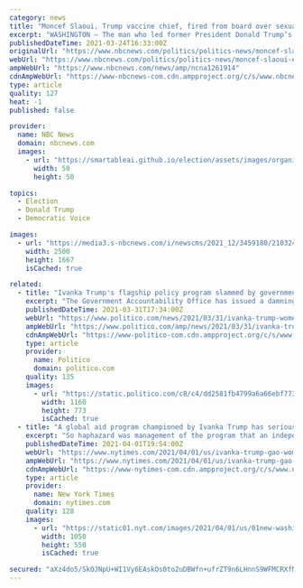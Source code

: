 ```yaml
---
category: news
title: "Moncef Slaoui, Trump vaccine chief, fired from board over sexual harassment allegations"
excerpt: "WASHINGTON — The man who led former President Donald Trump’s effort to produce Covid-19 vaccines, Moncef Slaoui, has been fired from a bioelectronics company’s board of directors over sexual harassment allegations. Slaoui, who was in charge of Trump ..."
publishedDateTime: 2021-03-24T16:33:00Z
originalUrl: "https://www.nbcnews.com/politics/politics-news/moncef-slaoui-ex-trump-vaccine-chief-fired-board-over-sexual-n1261914"
webUrl: "https://www.nbcnews.com/politics/politics-news/moncef-slaoui-ex-trump-vaccine-chief-fired-board-over-sexual-n1261914"
ampWebUrl: "https://www.nbcnews.com/news/amp/ncna1261914"
cdnAmpWebUrl: "https://www-nbcnews-com.cdn.ampproject.org/c/s/www.nbcnews.com/news/amp/ncna1261914"
type: article
quality: 127
heat: -1
published: false

provider:
  name: NBC News
  domain: nbcnews.com
  images:
    - url: "https://smartableai.github.io/election/assets/images/organizations/nbcnews.com-50x50.jpg"
      width: 50
      height: 50

topics:
  - Election
  - Donald Trump
  - Democratic Voice

images:
  - url: "https://media3.s-nbcnews.com/i/newscms/2021_12/3459180/210324-moncef-slaoui-jm-0934_dda6551a87edc9aa2311df3b313f08ce.jpg"
    width: 2500
    height: 1667
    isCached: true

related:
  - title: "Ivanka Trump's flagship policy program slammed by government auditors"
    excerpt: "The Government Accountability Office has issued a damning report about Ivanka Trump’s pet project during her time as an adviser to her father, President Donald Trump. As Ivanka Trump traveled the world talking up the Women’s Global Development and ..."
    publishedDateTime: 2021-03-31T17:34:00Z
    webUrl: "https://www.politico.com/news/2021/03/31/ivanka-trump-womens-initiative-gao-478710"
    ampWebUrl: "https://www.politico.com/amp/news/2021/03/31/ivanka-trump-womens-initiative-gao-478710"
    cdnAmpWebUrl: "https://www-politico-com.cdn.ampproject.org/c/s/www.politico.com/amp/news/2021/03/31/ivanka-trump-womens-initiative-gao-478710"
    type: article
    provider:
      name: Politico
      domain: politico.com
    quality: 135
    images:
      - url: "https://static.politico.com/c8/c4/dd2581fb4799a6a66ebf77333c62/20210331-ivanka-trump-ap-773.jpg"
        width: 1160
        height: 773
        isCached: true
  - title: "A global aid program championed by Ivanka Trump has serious problems, a report finds."
    excerpt: "So haphazard was management of the program that an independent watchdog was unable to determine whether it actually worked."
    publishedDateTime: 2021-04-01T19:54:00Z
    webUrl: "https://www.nytimes.com/2021/04/01/us/ivanka-trump-gao-women.html"
    ampWebUrl: "https://www.nytimes.com/2021/04/01/us/ivanka-trump-gao-women.amp.html"
    cdnAmpWebUrl: "https://www-nytimes-com.cdn.ampproject.org/c/s/www.nytimes.com/2021/04/01/us/ivanka-trump-gao-women.amp.html"
    type: article
    provider:
      name: New York Times
      domain: nytimes.com
    quality: 128
    images:
      - url: "https://static01.nyt.com/images/2021/04/01/us/01new-washington-briefing-IvankaGAO/01new-washington-briefing-IvankaGAO-facebookJumbo.jpg"
        width: 1050
        height: 550
        isCached: true

secured: "aXz4do5/SkOJNpU+WI1Vy6EAskOs0to2uDBWfn+ufrZT9n6LHnnS9WFMCRXfMNOzQeuzgGHCBQ06VqUeOxJNloc2/OKpDlEJ8oZ2LGd2WekDEgEG8d13fR/0I5pHUiagRzagxt3+y3+dPHkUvR7THsEfjgRBBHN1UAuZ0atwq0kWwppEWQhF6TALXcpqPDQoGv30x4mpQX5UyZqQZ0mpYU1QJk5dkcuFbrkIIa/QJXMKXKLzTpF0tK5TBRLccASIsj/o6l/P2XlnkD/gzHZhirhzmthJew0Svbou6/gbOBUX4zuTNXVWI3U95NEDGwGGguub+pTwxuSeDW7ziiQnOBMn8Rd4J7DZMODenIcdDd4=;8pe50TY9k+hfD8rZbaSoXg=="
---
```


